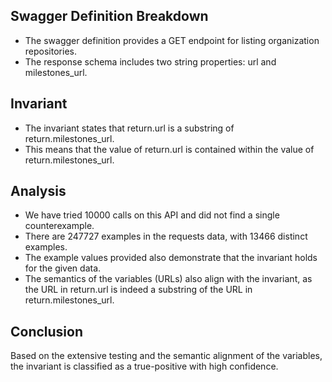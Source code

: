 ## Swagger Definition Breakdown
- The swagger definition provides a GET endpoint for listing organization repositories.
- The response schema includes two string properties: url and milestones_url.

## Invariant
- The invariant states that return.url is a substring of return.milestones_url.
- This means that the value of return.url is contained within the value of return.milestones_url.

## Analysis
- We have tried 10000 calls on this API and did not find a single counterexample.
- There are 247727 examples in the requests data, with 13466 distinct examples.
- The example values provided also demonstrate that the invariant holds for the given data.
- The semantics of the variables (URLs) also align with the invariant, as the URL in return.url is indeed a substring of the URL in return.milestones_url.

## Conclusion
Based on the extensive testing and the semantic alignment of the variables, the invariant is classified as a true-positive with high confidence.

